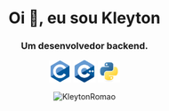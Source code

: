 <h1 align="center">Oi 🖖, eu sou Kleyton</h1>
<h3 align="center">Um desenvolvedor backend.</h3>
<p align="center">
  <img src="https://raw.githubusercontent.com/devicons/devicon/master/icons/c/c-original.svg" alt="c" width="40" height="40"/>
  <img src="https://raw.githubusercontent.com/devicons/devicon/master/icons/cplusplus/cplusplus-original.svg" alt="cplusplus" width="40" height="40"/>
  <img src="https://raw.githubusercontent.com/devicons/devicon/master/icons/python/python-original.svg" alt="python" width="40" height="40"/>
</p>
<p align="center">
  <img src="https://github-readme-stats.vercel.app/api?username=KleytonRomao&show_icons=true&locale=en" alt="KleytonRomao" />
</p>
